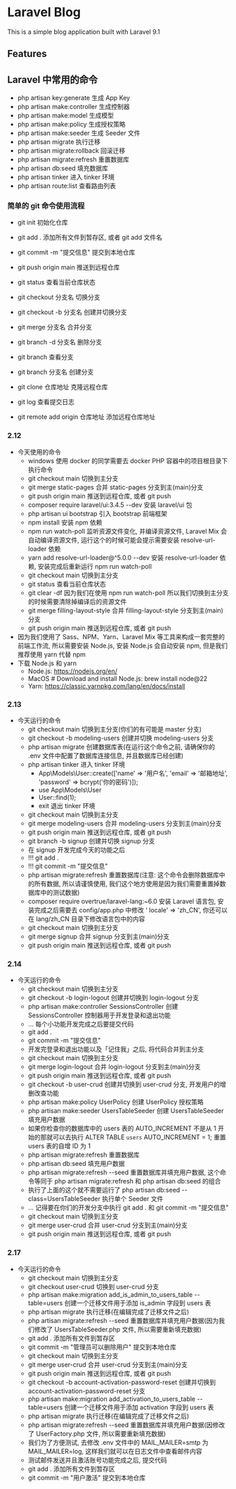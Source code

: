 # Laravel Blog

This is a simple blog application built with Laravel 9.1

## Features

## Laravel 中常用的命令

- php artisan key:generate 生成 App Key
- php artisan make:controller 生成控制器
- php artisan make:model 生成模型
- php artisan make:policy 生成授权策略
- php artisan make:seeder 生成 Seeder 文件
- php artisan migrate 执行迁移
- php artisan migrate:rollback 回滚迁移
- php artisan migrate:refresh 重置数据库
- php artisan db:seed 填充数据库
- php artisan tinker 进入 tinker 环境
- php artisan route:list 查看路由列表

### 简单的 git 命令使用流程

- git init 初始化仓库
- git add . 添加所有文件到暂存区, 或者 git add 文件名
- git commit -m "提交信息" 提交到本地仓库
- git push origin main 推送到远程仓库

- git status 查看当前仓库状态
- git checkout 分支名 切换分支
- git checkout -b 分支名 创建并切换分支
- git merge 分支名 合并分支
- git branch -d 分支名 删除分支
- git branch 查看分支
- git branch 分支名 创建分支
- git clone 仓库地址 克隆远程仓库
- git log 查看提交日志
- git remote add origin 仓库地址 添加远程仓库地址

### 2.12

- 今天使用的命令
    - windows 使用 docker 的同学需要去 docker PHP 容器中的项目根目录下执行命令
    - git checkout main 切换到主分支
    - git merge static-pages 合并 static-pages 分支到主(main)分支
    - git push origin main 推送到远程仓库, 或者 git push
    - composer require laravel/ui:3.4.5 --dev 安装 laravel/ui 包
    - php artisan ui bootstrap 引入 bootstrap 前端框架
    - npm install 安装 npm 依赖
    - npm run watch-poll 监听资源文件变化, 并编译资源文件, Laravel Mix 会自动编译资源文件, 运行这个的时候可能会提示需要安装
      resolve-url-loader 依赖
    - yarn add resolve-url-loader@^5.0.0 --dev 安装 resolve-url-loader 依赖, 安装完成后重新运行 npm run watch-poll
    - git checkout main 切换到主分支
    - git status 查看当前仓库状态
    - git clear -df 因为我们在使用 npm run watch-poll 所以我们切换到主分支的时候需要清除掉编译后的资源文件
    - git merge filling-layout-style 合并 filling-layout-style 分支到主(main)分支
    - git push origin main 推送到远程仓库, 或者 git push
- 因为我们使用了 Sass、NPM、Yarn、Laravel Mix 等工具来构成一套完整的前端工作流, 所以需要安装 Node.js, 安装 Node.js 会自动安装
  npm, 但是我们推荐使用 yarn 代替 npm
- 下载 Node.js 和 yarn
    - Node.js: https://nodejs.org/en/
    - MacOS # Download and install Node.js: brew install node@22
    - Yarn: https://classic.yarnpkg.com/lang/en/docs/install

### 2.13

- 今天运行的命令
    - git checkout main 切换到主分支(你们的有可能是 master 分支)
    - git checkout -b modeling-users 创建并切换 modeling-users 分支
    - php artisan migrate 创建数据库表(在运行这个命令之前, 请确保你的 .env 文件中配置了数据库连接信息,
      并且数据库已经创建)
    - php artisan tinker 进入 tinker 环境
        - App\Models\User::create(['name' => '用户名', 'email' => '邮箱地址', 'password' => bcrypt('你的密码')]);
        - use App\Models\User
        - User::find(1);
        - exit 退出 tinker 环境
    - git checkout main 切换到主分支
    - git merge modeling-users 合并 modeling-users 分支到主(main)分支
    - git push origin main 推送到远程仓库, 或者 git push
    - git branch -b signup 创建并切换 signup 分支
    - 在 signup 开发完成今天的功能之后
    - !!! git add .
    - !!! git commit -m "提交信息"
    - php artisan migrate:refresh 重置数据库(注意: 这个命令会删除数据库中的所有数据, 所以请谨慎使用,
      我们这个地方使用是因为我们需要重置掉数据库中的测试数据)
    - composer require overtrue/laravel-lang:~6.0 安装 Laravel 语言包, 安装完成之后需要去 config/app.php 中修改 '
      locale' => 'zh_CN', 你还可以在 lang/zh_CN 目录下修改语言包中的内容
    - git checkout main 切换到主分支
    - git merge signup 合并 signup 分支到主(main)分支
    - git push origin main 推送到远程仓库, 或者 git push

### 2.14

- 今天运行的命令
    - git checkout main 切换到主分支
    - git checkout -b login-logout 创建并切换到 login-logout 分支
    - php artisan make:controller SessionsController 创建 SessionsController 控制器用于开发登录和退出功能
    - ... 每个小功能开发完成之后要提交代码
    - git add .
    - git commit -m "提交信息"
    - 开发完登录和退出功能以及「记住我」之后, 将代码合并到主分支
    - git checkout main 切换到主分支
    - git merge login-logout 合并 login-logout 分支到主(main)分支
    - git push origin main 推送到远程仓库, 或者 git push
    - git checkout -b user-crud 创建并切换到 user-crud 分支, 开发用户的增删改查功能
    - php artisan make:policy UserPolicy 创建 UserPolicy 授权策略
    - php artisan make:seeder UsersTableSeeder 创建 UsersTableSeeder 填充用户数据
    - 如果你检查你的数据库中的 users 表的 AUTO_INCREMENT 不是从 1 开始的那就可以去执行 ALTER TABLE `users`
      AUTO_INCREMENT = 1; 重置 users 表的自增 ID 为 1
    - php artisan migrate:refresh 重置数据库
    - php artisan db:seed 填充用户数据
    - php artisan migrate:refresh --seed 重置数据库并填充用户数据, 这个命令等同于 php artisan migrate:refresh 和 php
      artisan db:seed 的组合
    - 执行了上面的这个就不需要运行了 php artisan db:seed --class=UsersTableSeeder 执行单个 Seeder 文件
    - ... 记得要在你们的开发分支中执行 git add . 和 git commit -m "提交信息"
    - git checkout main 切换到主分支
    - git merge user-crud 合并 user-crud 分支到主(main)分支
    - git push origin main 推送到远程仓库, 或者 git push

### 2.17

- 今天运行的命令
    - git checkout main 切换到主分支
    - git checkout user-crud 切换到 user-crud 分支
    - php artisan make:migration add_is_admin_to_users_table --table=users 创建一个迁移文件用于添加 is_admin 字段到
      users 表
    - php artisan migrate 执行迁移(在编辑完成了迁移文件之后)
    - php artisan migrate:refresh --seed 重置数据库并填充用户数据(因为我们修改了 UsersTableSeeder.php 文件,
      所以需要重新填充数据)
    - git add . 添加所有文件到暂存区
    - git commit -m "管理员可以删除用户" 提交到本地仓库
    - git checkout main 切换到主分支
    - git merge user-crud 合并 user-crud 分支到主(main)分支
    - git push origin main 推送到远程仓库, 或者 git push
    - git checkout -b account-activation-password-reset 创建并切换到 account-activation-password-reset 分支
    - php artisan make:migration add_activation_to_users_table --table=users 创建一个迁移文件用于添加 activation 字段到
      users 表
    - php artisan migrate 执行迁移(在编辑完成了迁移文件之后)
    - php artisan migrate:refresh --seed 重置数据库并填充用户数据(因修改了 UserFactory.php 文件, 所以需要重新填充数据)
    - 我们为了方便测试, 去修改 .env 文件中的 MAIL_MAILER=smtp 为 MAIL_MAILER=log, 这样我们就可以在日志文件中查看邮件内容
    - 测试邮件发送并且激活账号功能完成之后, 提交代码
    - git add . 添加所有文件到暂存区
    - git commit -m "用户激活" 提交到本地仓库
